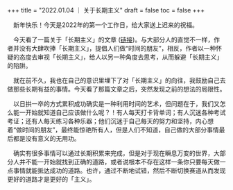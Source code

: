 +++
title = "2022.01.04 ｜ 关于长期主义"
draft = false
toc = false
+++

&emsp;新年快乐！今天是2022年的第一个工作日，给大家送上迟来的祝福。

&emsp;今天看了一篇关于「长期主义」的文章 ([链接]([长期主义的陷阱-虎嗅网](https://www.huxiu.com/article/485636.html?utm_source=tuicool&utm_medium=referral)))。与大部分人的直觉不一样，作者并没有大肆吹捧「长期主义」，提倡人们做“时间的朋友”，相反，作者以一种怀疑的态度去审视「长期主义」，给人以另一种角度去思考，从而躲避「长期主义」的陷阱。

&emsp;就在前不久，我也在自己的意识里埋下了对「长期主义」的向往，我鼓励自己去做那些长期有益的事情。今天看了那篇文章之后，突然发现之前的想法的局限性。

&emsp;以日拱一卒的方式累积成功确实是一种利用时间的艺术，但问题在于，我们又怎么能一开始就知道自己应该做什么呢？！有人每天打卡背单词；有人沉迷各种考试考证；还有人每天练习各种乐器；他们沉迷于自己每天的努力和坚持，内心想着“做时间的朋友”，最终能惊艳所有人，但是人们不知道，自己做的大部分事情最后都是没有意义的无用功。

&emsp;确实有很多事情可以通过长期积累来完成，但是对于现在瞬息万变的世界，大部分人并不能一开始就找到正确的道路，或者说根本不存在这样一条你只要每天做一点事情就能抵达成功的道路。也许，通过不断地试错，然后不断切换赛道从而发现更好的道路才是更好的「主义」。
